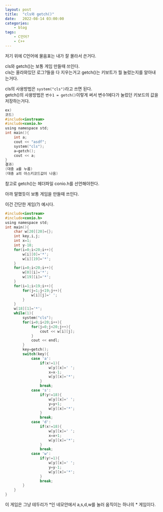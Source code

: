 ```yaml
---
layout: post
title:	"cls와 getch()"
date:	2022-08-14 03:00:00
categories:
    - blog
tags:
    - C언어?
    - C++
---
```


저기 위에 C언어에 물음표는 내가 잘 몰라서 쓴거다.  
  
cls와 getch()는 보통 게임 만들때 쓰인다.  
cls는 올라와있던 로그?들을 다 지우는거고 getch()는 키보트가 뭘 눌렀는지를 알아내는거다.  

cls의 사용방법은 `system("cls")`라고 쓰면 된다.  
getch()의 사용방법은 `변수1 = getch()`이렇게 써서 변수1에다가 눌렀던 키보드의 값을 저장하는거다.  

```c
ex)
코드)
#include<iostream>
#include<conio.h>
using namespace std;
int main(){
    int a;
    cout << "asdf";
    system("cls");
    a=getch();
    cout << a;
}
결과)
(대충 a를 누름)
(대충 a의 아스키코드값이 나옴)
```
참고로 getch()는 헤더파일 conio.h를 선언해야한다.  
  
  
  
아까 말했듯이 보통 게임을 만들때 쓰인다.


이건 간단한 게임(?) 예시다.
```c
#include<iostream>
#include<conio.h>
using namespace std;
int main(){
    char w[20][20]={};
    int key,i,j;
    int x=1;
    int y-18;
    for(i=0;i<20;i++){
        w[i][0]='*';
        w[i][19]='*';
    }
    for(i=0;i<20;i++){
        w[0][i]='*';
        w[19][i]='*';
    }
    for(i=1;i<19;i++){
        for(j=1;j<19;j++){
            w[i][j]=' ';
        }
    }
    w[18][1]='*';
    while(1){
        system("cls");
        for(i=0;i<20;i++){
            for(j=0;j<20;j++){
                cout << w[i][j];
            }
            cout << endl;
        }
        key=getch();
        switch(key){
            case 'a':
                if(x!=1){
                    w[y][x]=' ';
                    x=x-1;
                    w[y][x]='*';
                }
                break;
            case 's':
                if(y!=18){
                    w[y][x]=' ';
                    y=y+1;
                    w[y][x]='*';
                }
                break;
            case 'd':
                if(x!=18){
                    w[y][x]=' ';
                    x=x+1;
                    w[y][x]='*';
                }
                break;
            case 'w':
                if(y!=1){
                    w[y][x]=' ';
                    y=y-1;
                    w[y][x]='*';
                }
                break;
        }
    }
}
```
이 게임은 그냥 테두리가 *인 네모안에서 a,s,d,w를 눌러 움직이는 하나의 * 게임이다.